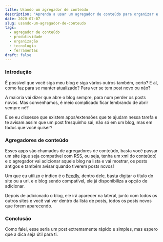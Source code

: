 ```yaml
---
title: Usando um agregador de conteúdo
description: "Aprenda a usar um agregador de conteúdo para organizar e consumir informações de diferentes fontes."
date: 2020-07-07
slug: usando-um-agregador-de-conteudo
tags:
  - agregador de conteúdo
  - produtividade
  - organização
  - tecnologia
  - ferramentas
draft: false
---
```


### Introdução
É possível que você siga meu blog e siga vários outros também, certo? E aí, como faz para se manter atualizado? Para ver se tem post novo ou não?

A maioria vai dizer que abre o blog sempre, para num perder os posts novos. Mas convenhamos, é meio complicado ficar lembrando de abrir sempre né?

E se eu dissesse que existem apps/extensões que te ajudam nessa tarefa e te avisam assim que um post fresquinho sai, não só em um blog, mas em todos que você quiser?

### Agregadores de conteúdo
Esses apps são chamados de agregadores de conteúdo, basta você passar um site (que seja compatível com RSS, ou seja, tenha um xml do conteúdo) e o agregador vai adicionar aquele blog na lista e vai mostrar, os posts antigos e também avisar quando tiverem posts novos!

Um que eu utilizo e indico é o [Feedly](https://feedly.com/), dentro dele, basta digitar o título do site ou a url, e o blog sendo compatível, ele já disponibiliza a opção de adicionar.

Depois de adicionado o blog, ele irá aparecer na lateral, junto com todos os outros sites e você vai ver dentro da lista de posts, todos os posts novos que forem aparecendo.

### Conclusão
Como falei, esse seria um post extremamente rápido e simples, mas espero que a dica seja útil para ti.


